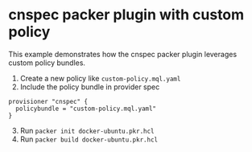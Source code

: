 # cnspec packer plugin with custom policy

This example demonstrates how the cnspec packer plugin leverages custom policy bundles.

1. Create a new policy like `custom-policy.mql.yaml`
2. Include the policy bundle in provider spec

```hcl
provisioner "cnspec" {
  policybundle = "custom-policy.mql.yaml" 
}
```

3. Run `packer init docker-ubuntu.pkr.hcl`
4. Run `packer build docker-ubuntu.pkr.hcl`